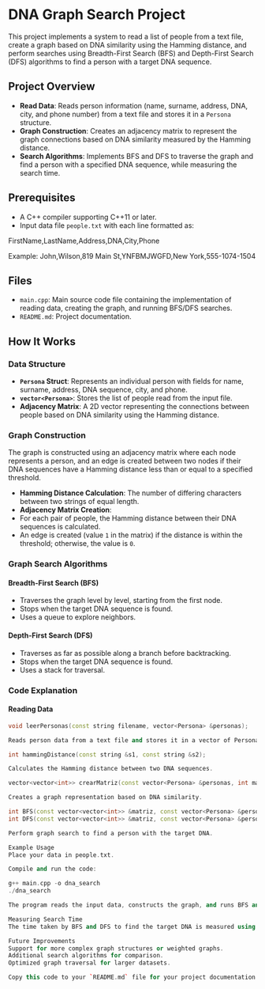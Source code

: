 # DNA Graph Search Project

This project implements a system to read a list of people from a text file, create a graph based on DNA similarity using the Hamming distance, and perform searches using Breadth-First Search (BFS) and Depth-First Search (DFS) algorithms to find a person with a target DNA sequence.

## Project Overview

- **Read Data**: Reads person information (name, surname, address, DNA, city, and phone number) from a text file and stores it in a `Persona` structure.
- **Graph Construction**: Creates an adjacency matrix to represent the graph connections based on DNA similarity measured by the Hamming distance.
- **Search Algorithms**: Implements BFS and DFS to traverse the graph and find a person with a specified DNA sequence, while measuring the search time.

## Prerequisites

- A C++ compiler supporting C++11 or later.
- Input data file `people.txt` with each line formatted as:

FirstName,LastName,Address,DNA,City,Phone

Example:
John,Wilson,819 Main St,YNFBMJWGFD,New York,555-1074-1504


## Files

- `main.cpp`: Main source code file containing the implementation of reading data, creating the graph, and running BFS/DFS searches.
- `README.md`: Project documentation.

## How It Works

### Data Structure

- **`Persona` Struct**: Represents an individual person with fields for name, surname, address, DNA sequence, city, and phone.
- **`vector<Persona>`**: Stores the list of people read from the input file.
- **Adjacency Matrix**: A 2D vector representing the connections between people based on DNA similarity using the Hamming distance.

### Graph Construction

The graph is constructed using an adjacency matrix where each node represents a person, and an edge is created between two nodes if their DNA sequences have a Hamming distance less than or equal to a specified threshold.

- **Hamming Distance Calculation**: The number of differing characters between two strings of equal length.
- **Adjacency Matrix Creation**:
- For each pair of people, the Hamming distance between their DNA sequences is calculated.
- An edge is created (value `1` in the matrix) if the distance is within the threshold; otherwise, the value is `0`.

### Graph Search Algorithms

#### Breadth-First Search (BFS)
- Traverses the graph level by level, starting from the first node.
- Stops when the target DNA sequence is found.
- Uses a queue to explore neighbors.

#### Depth-First Search (DFS)
- Traverses as far as possible along a branch before backtracking.
- Stops when the target DNA sequence is found.
- Uses a stack for traversal.

### Code Explanation

#### Reading Data

```cpp
void leerPersonas(const string filename, vector<Persona> &personas);

Reads person data from a text file and stores it in a vector of Persona.

int hammingDistance(const string &s1, const string &s2);

Calculates the Hamming distance between two DNA sequences.

vector<vector<int>> crearMatriz(const vector<Persona> &personas, int max);

Creates a graph representation based on DNA similarity.

int BFS(const vector<vector<int>> &matriz, const vector<Persona> &personas, const string &adnObjetivo);
int DFS(const vector<vector<int>> &matriz, const vector<Persona> &personas, const string &adnObjetivo);

Perform graph search to find a person with the target DNA.

Example Usage
Place your data in people.txt.

Compile and run the code:

g++ main.cpp -o dna_search
./dna_search

The program reads the input data, constructs the graph, and runs BFS and DFS to find a person with the specified DNA.

Measuring Search Time
The time taken by BFS and DFS to find the target DNA is measured using the <chrono> library and displayed in seconds.

Future Improvements
Support for more complex graph structures or weighted graphs.
Additional search algorithms for comparison.
Optimized graph traversal for larger datasets.

Copy this code to your `README.md` file for your project documentation.
